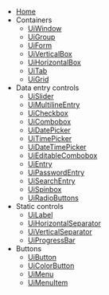 <!-- docs/_sidebar.md -->

* [Home](/)
* Containers
  - [UiWindow](window.md)
  - [UiGroup](group.md)
  - [UiForm](form.md)
  - [UiVerticalBox](horizontal-box.md)
  - [UiHorizontalBox](vertical-box.md)
  - [UiTab](tab.md)
  - [UiGrid](grid.md)
* Data entry controls
  - [UiSlider](slider.md)
  - [UiMultilineEntry](multiline-entry.md)
  - [UiCheckbox](checkbox.md)
  - [UiCombobox](combobox.md)
  - [UiDatePicker](date-picker.md)
  - [UiTimePicker](time-picker.md)
  - [UiDateTimePicker](date-time-picker.md)
  - [UiEditableCombobox](editable-combobox.md)
  - [UiEntry](entry.md)
  - [UiPasswordEntry](password-entry.md)
  - [UiSearchEntry](search-entry.md)
  - [UiSpinbox](spinbox.md)
  - [UiRadioButtons](radio-buttons.md)
* Static controls
  - [UiLabel](label.md)
  - [UiHorizontalSeparator](horizontal-separator.md)
  - [UiVerticalSeparator](vertical-separator.md)
  - [UiProgressBar](progress-bar.md)
* Buttons
  - [UiButton](button.md)
  - [UiColorButton](color-button.md)
  - [UiMenu](menu.md)
  - [UiMenuItem](menu.md)
